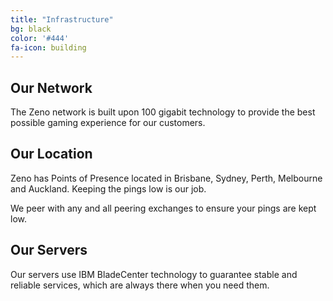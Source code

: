 ```yaml
---
title: "Infrastructure"
bg: black
color: '#444'
fa-icon: building
---
```


<article class="main2 indent-top">
	<div class="indent-left indent-right">
		<div class="box-bg3">
			<div class="indent0">
				<div class="wrapper">
					<h2>Our Network</h2>
					<p class="p0">The Zeno network is built upon 100 gigabit technology to provide the best possible gaming experience for our customers.</p>
				</div>
			</div>
		</div>
	</div>
</article>
<article class="main2 indent-top">
	<div class="indent-left indent-right">
		<div class="box-bg">
			<div class="indent0">
				<div class="wrapper">
					<h2>Our Location</h2>
					<p class="p1">Zeno has Points of Presence located in Brisbane, Sydney, Perth, Melbourne and Auckland. Keeping the pings low is our job.</p>
					<p class="p0">We peer with any and all peering exchanges to ensure your pings are kept low.</p>
				</div>
			</div>
		</div>
	</div>
</article>
<article class="main2 indent-top">
	<div class="indent-left indent-right">
		<div class="box-bg2">
			<div class="indent0">
				<div class="wrapper">
					<h2>Our Servers</h2>
					<p class="p0">Our servers use IBM BladeCenter technology to guarantee stable and reliable services, which are always there when you need them.</p>
				</div>
			</div>
		</div>
	</div>
</article>